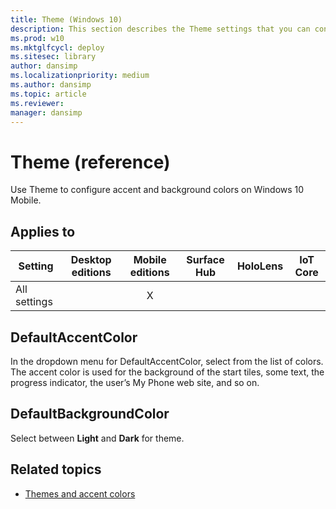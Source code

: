 ```yaml
---
title: Theme (Windows 10)
description: This section describes the Theme settings that you can configure in provisioning packages for Windows 10 using Windows Configuration Designer.
ms.prod: w10
ms.mktglfcycl: deploy
ms.sitesec: library
author: dansimp
ms.localizationpriority: medium
ms.author: dansimp
ms.topic: article
ms.reviewer:
manager: dansimp
---
```


# Theme (reference)

Use Theme to configure accent and background colors on Windows 10 Mobile.

## Applies to

| Setting   | Desktop editions | Mobile editions | Surface Hub | HoloLens | IoT Core |
| --- | :---: | :---: | :---: | :---: | :---: |
| All settings |  | X |  |  |   |

## DefaultAccentColor

In the dropdown menu for DefaultAccentColor, select from the list of colors. The accent color is used for the background of the start tiles, some text, the progress indicator, the user’s My Phone web site, and so on.


## DefaultBackgroundColor

Select between **Light** and **Dark** for theme.


## Related topics

- [Themes and accent colors](https://msdn.microsoft.com/library/windows/hardware/dn772323(v=vs.85).aspx)
